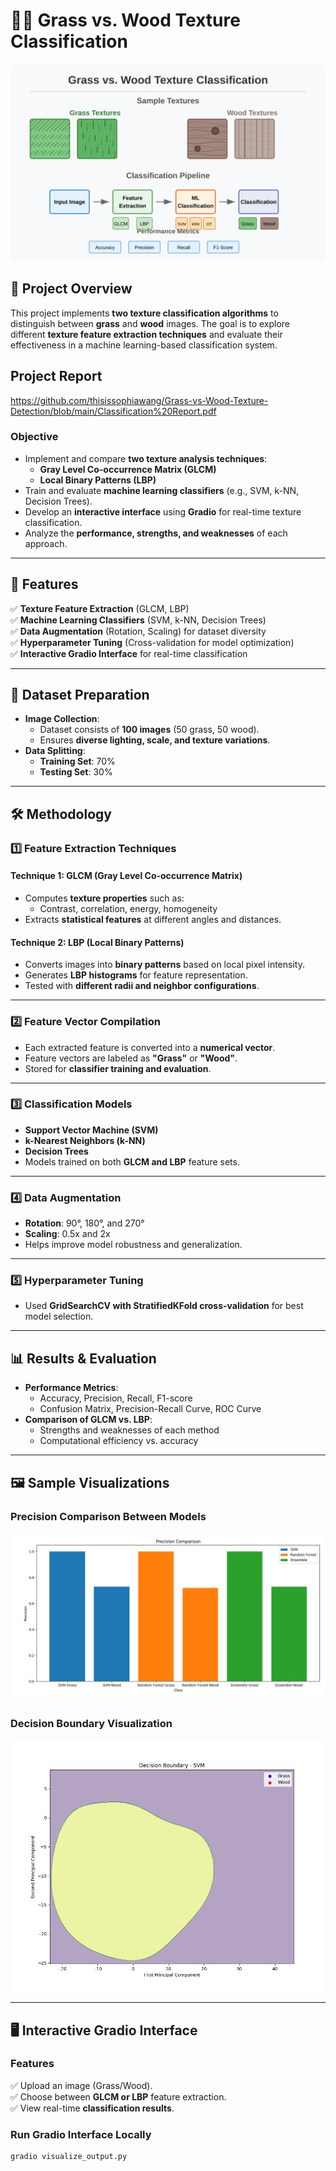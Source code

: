 # 🌱🌲 Grass vs. Wood Texture Classification  

![Project Preview](https://github.com/thisissophiawang/Grass-vs-Wood-Texture-Detection/blob/main/texture-classification-preview.svg)

## 📌 Project Overview  
This project implements **two texture classification algorithms** to distinguish between **grass** and **wood** images. The goal is to explore different **texture feature extraction techniques** and evaluate their effectiveness in a machine learning-based classification system.  

## Project Report
https://github.com/thisissophiawang/Grass-vs-Wood-Texture-Detection/blob/main/Classification%20Report.pdf

### **Objective**  
- Implement and compare **two texture analysis techniques**:  
  - **Gray Level Co-occurrence Matrix (GLCM)**  
  - **Local Binary Patterns (LBP)**  
- Train and evaluate **machine learning classifiers** (e.g., SVM, k-NN, Decision Trees).  
- Develop an **interactive interface** using **Gradio** for real-time texture classification.  
- Analyze the **performance, strengths, and weaknesses** of each approach.  

---

## 🚀 Features  
✅ **Texture Feature Extraction** (GLCM, LBP)  
✅ **Machine Learning Classifiers** (SVM, k-NN, Decision Trees)  
✅ **Data Augmentation** (Rotation, Scaling) for dataset diversity  
✅ **Hyperparameter Tuning** (Cross-validation for model optimization)  
✅ **Interactive Gradio Interface** for real-time classification  

---

## 📂 Dataset Preparation  
- **Image Collection**:  
  - Dataset consists of **100 images** (50 grass, 50 wood).  
  - Ensures **diverse lighting, scale, and texture variations**.  
- **Data Splitting**:  
  - **Training Set**: 70%  
  - **Testing Set**: 30%  

---

## 🛠️ Methodology  

### **1️⃣ Feature Extraction Techniques**  
#### **Technique 1: GLCM (Gray Level Co-occurrence Matrix)**
- Computes **texture properties** such as:  
  - Contrast, correlation, energy, homogeneity  
- Extracts **statistical features** at different angles and distances.  

#### **Technique 2: LBP (Local Binary Patterns)**
- Converts images into **binary patterns** based on local pixel intensity.  
- Generates **LBP histograms** for feature representation.  
- Tested with **different radii and neighbor configurations**.  

---

### **2️⃣ Feature Vector Compilation**
- Each extracted feature is converted into a **numerical vector**.
- Feature vectors are labeled as **"Grass"** or **"Wood"**.
- Stored for **classifier training and evaluation**.

---

### **3️⃣ Classification Models**
- **Support Vector Machine (SVM)**  
- **k-Nearest Neighbors (k-NN)**  
- **Decision Trees**  
- Models trained on both **GLCM and LBP** feature sets.  

---

### **4️⃣ Data Augmentation**
- **Rotation**: 90°, 180°, and 270°  
- **Scaling**: 0.5x and 2x  
- Helps improve model robustness and generalization.  

---

### **5️⃣ Hyperparameter Tuning**
- Used **GridSearchCV with StratifiedKFold cross-validation** for best model selection.

---

## 📊 Results & Evaluation  
- **Performance Metrics**:  
  - Accuracy, Precision, Recall, F1-score  
  - Confusion Matrix, Precision-Recall Curve, ROC Curve  
- **Comparison of GLCM vs. LBP**:  
  - Strengths and weaknesses of each method  
  - Computational efficiency vs. accuracy  

---

## 🖼️ Sample Visualizations  

### **Precision Comparison Between Models**  
![Precision Comparison](https://github.com/thisissophiawang/Grass-vs-Wood-Texture-Detection/blob/main/precision_comparison_image.png?raw=true)  

### **Decision Boundary Visualization**  
![Decision Boundary](https://github.com/thisissophiawang/Grass-vs-Wood-Texture-Detection/blob/main/decision%20broundary.png)  


---

## 🖥️ Interactive Gradio Interface  
### **Features**  
✅ Upload an image (Grass/Wood).  
✅ Choose between **GLCM or LBP** feature extraction.  
✅ View real-time **classification results**.  

### **Run Gradio Interface Locally**
```bash
gradio visualize_output.py
